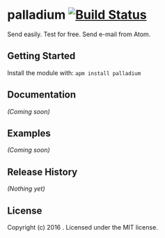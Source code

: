 # palladium [![Build Status](https://secure.travis-ci.org/icetee/palladium.png?branch=master)](http://travis-ci.org/icetee/palladium)

Send easily. Test for free. Send e-mail from Atom.

## Getting Started

Install the module with: `apm install palladium`

## Documentation

_(Coming soon)_

## Examples

_(Coming soon)_

## Release History

_(Nothing yet)_

## License

Copyright (c) 2016 . Licensed under the MIT license.
